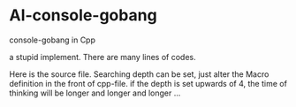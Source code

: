 # AI-console-gobang
console-gobang in Cpp

a stupid implement.
There are many lines of codes.

Here is the source file.
Searching depth can be set, just alter the Macro definition in the front of cpp-file.
if the depth is set upwards of 4, the time of thinking will be longer and longer and longer ...
